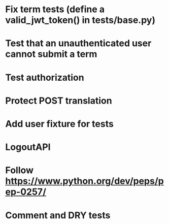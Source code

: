 # Fix term tests (define a valid_jwt_token() in tests/base.py)
# Test that an unauthenticated user cannot submit a term
# Test authorization
# Protect POST translation
# Add user fixture for tests
# LogoutAPI
# Follow https://www.python.org/dev/peps/pep-0257/
# Comment and DRY tests

